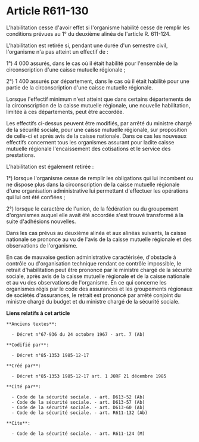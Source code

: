 # Article R611-130

L'habilitation cesse d'avoir effet si l'organisme habilité cesse de remplir les conditions prévues au 1° du deuxième alinéa
de l'article R. 611-124. 

L'habilitation est retirée si, pendant une durée d'un semestre civil, l'organisme n'a pas atteint un effectif de     : 

1°) 4 000 assurés, dans le cas où il était habilité pour l'ensemble de la circonscription d'une caisse mutuelle régionale ; 

2°) 1 400 assurés par département, dans le cas où il était habilité pour une partie de la circonscription d'une caisse
mutuelle régionale. 

Lorsque l'effectif minimum n'est atteint que dans certains départements de la circonscription de la caisse mutuelle
régionale, une nouvelle habilitation, limitée à ces départements, peut être accordée. 

Les effectifs ci-dessus peuvent être modifiés, par arrêté du ministre chargé de la sécurité sociale, pour une caisse mutuelle
régionale, sur proposition de celle-ci et après avis de la caisse nationale. Dans ce cas les nouveaux effectifs concernent
tous les organismes assurant pour ladite caisse mutuelle régionale l'encaissement des cotisations et le service des
prestations. 

L'habilitation est également retirée : 

1°) lorsque l'organisme cesse de remplir les obligations qui lui incombent ou ne dispose plus dans la circonscription de la
caisse mutuelle régionale d'une organisation administrative lui permettant d'effectuer les opérations qui lui ont été
confiées ; 

2°) lorsque le caractère de l'union, de la fédération ou du groupement d'organismes auquel elle avait été accordée s'est
trouvé transformé à la suite d'adhésions nouvelles. 

Dans les cas prévus au deuxième alinéa et aux alinéas suivants, la caisse nationale se prononce au vu de l'avis de la caisse
mutuelle régionale et des observations de l'organisme. 

En cas de mauvaise gestion administrative caractérisée, d'obstacle à contrôle ou d'organisation technique rendant ce contrôle
impossible, le retrait d'habilitation peut être prononcé par le ministre chargé de la sécurité sociale, après avis de la
caisse mutuelle régionale et de la caisse nationale et au vu des observations de l'organisme. En ce qui concerne les
organismes régis par le code des assurances et les groupements régionaux de sociétés d'assurances, le retrait est prononcé
par arrêté conjoint du ministre chargé du budget et du ministre chargé de la sécurité sociale.

**Liens relatifs à cet article**

	**Anciens textes**:

	  - Décret n°67-936 du 24 octobre 1967 - art. 7 (Ab)

	**Codifié par**:

	  - Décret n°85-1353 1985-12-17

	**Créé par**:

	  - Décret n°85-1353 1985-12-17 art. 1 JORF 21 décembre 1985

	**Cité par**:

	  - Code de la sécurité sociale. - art. D613-52 (Ab)
	  - Code de la sécurité sociale. - art. D613-57 (Ab)
	  - Code de la sécurité sociale. - art. D613-60 (Ab)
	  - Code de la sécurité sociale. - art. R611-132 (Ab)

	**Cite**:

	  - Code de la sécurité sociale. - art. R611-124 (M)
